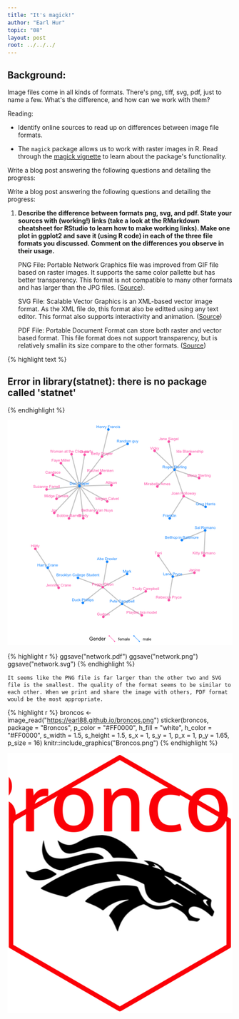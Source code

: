 ```yaml
---
title: "It's magick!"
author: "Earl Hur"
topic: "08"
layout: post
root: ../../../
---
```


## Background:

Image files come in all kinds of formats. There's png, tiff, svg, pdf, just to name a few. What's the difference, and how can we work with them?

Reading: 

  - Identify online sources to read up on differences between image file formats. 

  - The `magick` package allows us to work with raster images in R. Read through the  [magick vignette](https://cran.r-project.org/web/packages/magick/vignettes/intro.html) to learn about the package's functionality.

Write a blog post answering the following questions and detailing the progress: 


Write a blog post answering the following questions and detailing the progress: 

1. **Describe the difference between formats png, svg, and pdf. State your sources with (working!) links (take a look at the RMarkdown cheatsheet for RStudio to learn how to make working links). Make one plot in ggplot2 and save it (using R code) in each of the three file formats you discussed. Comment on the differences you observe in their usage.**

    PNG File: Portable Network Graphics file was improved from GIF file based on raster images. It supports the same color pallette but has better transparency. This format is not compatible to many other formats and has larger than the JPG files. ([Source](https://www.movavi.com/blog/what-image-format-is-the-best.html)). 
    
    SVG File: Scalable Vector Graphics is an XML-based vector image format. As the XML file do, this format also be editted using any text editor. This format also supports interactivity and animation. ([Source](https://www.coreldraw.com/en/pages/svg-file/))
    
    PDF File: Portable Document Format can store both raster and vector based format. This file format does not support transparency, but is relatively smallin its size compare to the other formats. ([Source](https://en.wikipedia.org/wiki/PDF#Imaging_model))



{% highlight text %}
## Error in library(statnet): there is no package called 'statnet'
{% endhighlight %}


![center](./../figure/08/EarlHur/unnamed-chunk-2-1.png)


{% highlight r %}
ggsave("network.pdf")
ggsave("network.png")
ggsave("network.svg")
{% endhighlight %}


    It seems like the PNG file is far larger than the other two and SVG file is the smallest. The quality of the format seems to be similar to each other. When we print and share the image with others, PDF format would be the most appropriate.
    
    
    


{% highlight r %}
broncos <- image_read("https://earl88.github.io/broncos.png")
sticker(broncos, package = "Broncos", 
        p_color = "#FF0000", h_fill = "white", 
        h_color = "#FF0000",
        s_width = 1.5, s_height = 1.5, s_x = 1, s_y = 1, 
        p_x = 1, p_y = 1.65, p_size = 16)
knitr::include_graphics("Broncos.png")
{% endhighlight %}

![center](./Broncos.png)

